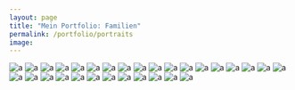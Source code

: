 ```yaml
---
layout: page
title: "Mein Portfolio: Familien"
permalink: /portfolio/portraits
image:
---
```


<div class="gallery-box">
  <div class="gallery">
      <!-- 1 -->
      <img src="" loading="lazy" alt="a"/>
      <img src="" loading="lazy" alt="a"/>
      <img src="" loading="lazy" alt="a"/>
      <!-- 2 -->
      <img src="" loading="lazy" alt="a"/>
      <img src="" loading="lazy" alt="a"/>
      <img src="" loading="lazy" alt="a"/>
      <!-- 3 -->
      <img src="" loading="lazy" alt="a"/>
      <img src="" loading="lazy" alt="a"/>
      <img src="" loading="lazy" alt="a"/>
      <!-- 4 -->
      <img src="" loading="lazy" alt="a"/>
      <img src="" loading="lazy" alt="a"/>
      <img src="" loading="lazy" alt="a"/>
      <!-- 5 -->
      <img src="" loading="lazy" alt="a"/>
      <img src="" loading="lazy" alt="a"/>
      <img src="" loading="lazy" alt="a"/>
      <!-- 6 -->
      <img src="" loading="lazy" alt="a"/>
      <img src="" loading="lazy" alt="a"/>
      <img src="" loading="lazy" alt="a"/>
      <!-- 7 -->
      <img src="" loading="lazy" alt="a"/>
      <img src="" loading="lazy" alt="a"/>
      <img src="" loading="lazy" alt="a"/>
      <!-- 8 -->
      <img src="" loading="lazy" alt="a"/>
      <img src="" loading="lazy" alt="a"/>
      <img src="" loading="lazy" alt="a"/>
      <!-- 9 -->
      <img src="" loading="lazy" alt="a"/>
      <img src="" loading="lazy" alt="a"/>
      <img src="" loading="lazy" alt="a"/>
      <!-- 10 -->
      <img src="" loading="lazy" alt="a"/>
      <img src="" loading="lazy" alt="a"/>
       <img src="" loading="lazy" alt="a"/>
  </div>
</div>